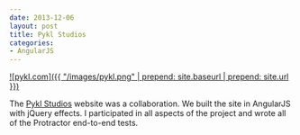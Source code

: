 ```yaml
---
date: 2013-12-06
layout: post
title: Pykl Studios
categories:
- AngularJS
---
```


[![pykl.com]({{ "/images/pykl.png" | prepend: site.baseurl | prepend: site.url }})](http://pykl.com)

The [Pykl Studios](http://pykl.com) website was a collaboration. We built the site in AngularJS with jQuery effects. I participated in all aspects of the project and wrote all of the Protractor end-to-end tests.